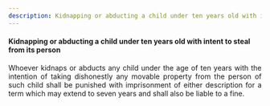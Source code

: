 ```yaml
---
description: Kidnapping or abducting a child under ten years old with intent to steal from its person
---
```


#### Kidnapping or abducting a child under ten years old with intent to steal from its person
<div style="text-align: justify">

Whoever kidnaps or abducts any child under the age of ten years with the intention of taking dishonestly any movable property from the person of such child shall be punished with imprisonment of either description for a term which may extend to seven years and shall also be liable to a fine.

</div>
